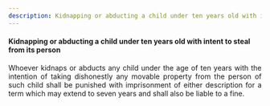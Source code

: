 ```yaml
---
description: Kidnapping or abducting a child under ten years old with intent to steal from its person
---
```


#### Kidnapping or abducting a child under ten years old with intent to steal from its person
<div style="text-align: justify">

Whoever kidnaps or abducts any child under the age of ten years with the intention of taking dishonestly any movable property from the person of such child shall be punished with imprisonment of either description for a term which may extend to seven years and shall also be liable to a fine.

</div>
